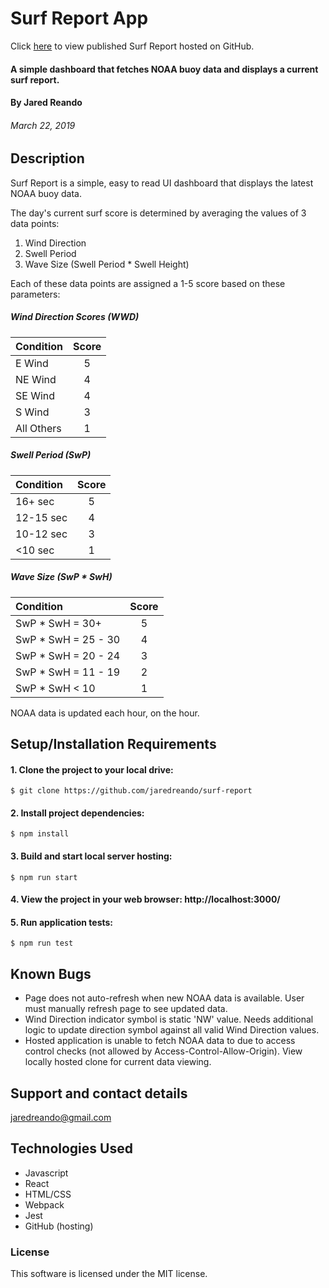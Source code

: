 # Surf Report App

Click [here](https://jaredreando.github.io/surf-report/) to view published Surf Report hosted on GitHub.

#### A simple dashboard that fetches NOAA buoy data and displays a current surf report.
#### By Jared Reando
###### March 22, 2019

## Description

Surf Report is a simple, easy to read UI dashboard that displays the latest NOAA buoy data.

The day's current surf score is determined by averaging the values of 3 data points:
  1. Wind Direction
  2. Swell Period
  3. Wave Size (Swell Period * Swell Height)

Each of these data points are assigned a 1-5 score based on these parameters:

##### Wind Direction Scores (WWD)
| Condition | Score |
| :---      | :---: |
|E Wind     |   5   |
|NE Wind    |   4   |
|SE Wind    |   4   |
|S Wind     |   3   |
|All Others |   1   |


##### Swell Period (SwP)
| Condition | Score |
| :---      | :---: |
|16+ sec    |   5   |
|12-15 sec  |   4   |
|10-12 sec  |   3   |
|<10 sec    |   1   |

##### Wave Size (SwP * SwH)
| Condition         | Score |
| :---              | :---: |
|SwP * SwH = 30+    |   5   |
|SwP * SwH = 25 - 30|   4   |
|SwP * SwH = 20 - 24|   3   |
|SwP * SwH = 11 - 19|   2   |
|SwP * SwH < 10     |   1   |

NOAA data is updated each hour, on the hour.

## Setup/Installation Requirements
#### 1. Clone the project to your local drive:
```
$ git clone https://github.com/jaredreando/surf-report
```
#### 2. Install project dependencies:
```
$ npm install
```
#### 3. Build and start local server hosting:
```
$ npm run start
```
#### 4. View the project in your web browser: http://localhost:3000/
#### 5. Run application tests:
```
$ npm run test
```

## Known Bugs

- Page does not auto-refresh when new NOAA data is available. User must manually refresh page to see updated data.
- Wind Direction indicator symbol is static 'NW' value. Needs additional logic to update direction symbol against all valid Wind Direction values.
- Hosted application is unable to fetch NOAA data to due to access control checks (not allowed by Access-Control-Allow-Origin). View locally hosted clone for current data viewing.

## Support and contact details

jaredreando@gmail.com

## Technologies Used
- Javascript
- React
- HTML/CSS
- Webpack
- Jest
- GitHub (hosting)

### License

This software is licensed under the MIT license.
